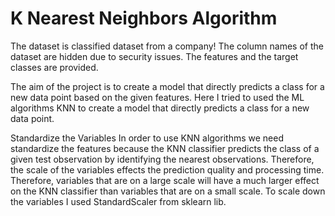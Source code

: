 # K Nearest Neighbors Algorithm
The dataset is classified dataset from a company! The column names of the dataset are hidden due to security issues. The features and the target classes are provided.

The aim of the project is to create a model that directly predicts a class for a new data point based on the given features. Here I tried to used the ML algorithms KNN to create a model that directly predicts a class for a new data point.

Standardize the Variables
In order to use KNN algorithms we need standardize the features because the KNN classifier predicts the class of a given test observation by identifying the nearest observations. Therefore, the scale of the variables effects the prediction quality and processing time. Therefore, variables that are on a large scale will have a much larger effect on the KNN classifier than variables that are on a small scale. To scale down the variables I used StandardScaler from sklearn lib.
